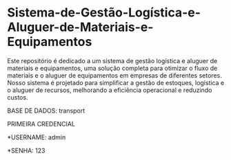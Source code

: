 # Sistema-de-Gestão-Logística-e-Aluguer-de-Materiais-e-Equipamentos

Este repositório é dedicado a um sistema de gestão logística e aluguer de materiais e equipamentos, uma solução completa para otimizar o fluxo de materiais e o aluguer de equipamentos em empresas de diferentes setores. Nosso sistema é projetado para simplificar a gestão de estoques, logística e o aluguer de recursos, melhorando a eficiência operacional e reduzindo custos.

BASE DE DADOS: transport

PRIMEIRA CREDENCIAL

  *USERNAME: admin

  *SENHA: 123
